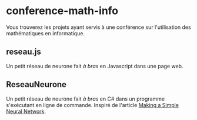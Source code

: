 # conference-math-info
Vous trouverez les projets ayant servis à une conférence sur l'utilisation des mathématiques en informatique.

## reseau.js ##
Un petit réseau de neurone fait *à bras* en Javascript dans une page web.

## ReseauNeurone ##
Un petit réseau de neurone fait *à bras* en C# dans un programme s'exécutant en ligne de commande. 
Inspiré de l'article [Making a Simple Neural Network](https://becominghuman.ai/making-a-simple-neural-network-2ea1de81ec20).

